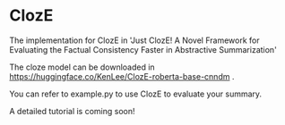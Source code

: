# ClozE
The implementation for ClozE in 'Just ClozE! A Novel Framework for Evaluating the Factual Consistency Faster in Abstractive Summarization'

The cloze model can be downloaded in https://huggingface.co/KenLee/ClozE-roberta-base-cnndm .

You can refer to example.py to use ClozE to evaluate your summary.

A detailed tutorial is coming soon!
